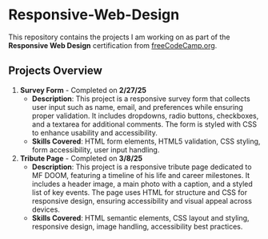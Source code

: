 # Responsive-Web-Design

This repository contains the projects I am working on as part of the **Responsive Web Design** certification from [freeCodeCamp.org](https://www.freecodecamp.org/).

## Projects Overview

1. **Survey Form** - Completed on **2/27/25**
   - **Description**: This project is a responsive survey form that collects user input such as name, email, and preferences while ensuring proper validation. It includes dropdowns, radio buttons, checkboxes, and a textarea for additional comments. The form is styled with CSS to enhance usability and accessibility.
   - **Skills Covered**: HTML form elements, HTML5 validation, CSS styling, form accessibility, user input handling.
2. **Tribute Page** - Completed on **3/8/25**
   - **Description**: This project is a responsive tribute page dedicated to MF DOOM, featuring a timeline of his life and career milestones. It includes a header image, a main photo with a caption, and a styled list of key events. The page uses HTML for structure and CSS for responsive design, ensuring accessibility and visual appeal across devices.
   - **Skills Covered**: HTML semantic elements, CSS layout and styling, responsive design, image handling, accessibility best practices.
